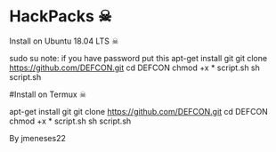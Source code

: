 # HackPacks ☠

Install on Ubuntu 18.04 LTS ☠

sudo su
note: if you have password put this 
apt-get install git
git clone https://github.com/DEFCON.git
cd DEFCON
chmod +x * script.sh
sh script.sh


#Install on Termux ☠

apt-get install git
git clone https://github.com/DEFCON.git
cd DEFCON
chmod +x * script.sh
sh script.sh

By jmeneses22




